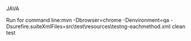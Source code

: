JAVA

Run for command line:mvn -Dbrowser=chrome -Denvironment=qa
-Dsurefire.suiteXmlFiles=src\test\resources\testng-eachmethod.xml clean test
 
